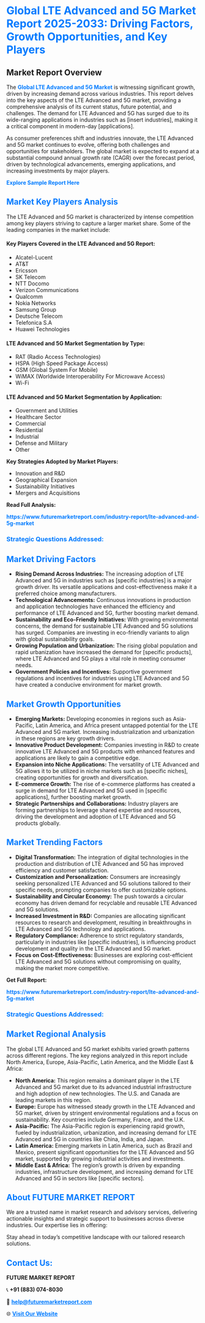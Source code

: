 <h1 style="color: #007BFF;">Global LTE Advanced and 5G Market Report 2025-2033: Driving Factors, Growth Opportunities, and Key Players</h1>

<section id="overview">
<h2>Market Report Overview</h2>
<p>The <a href="https://www.futuremarketreport.com/industry-report/lte-advanced-and-5g-market" style="color: #007BFF; text-decoration: none;"><strong>Global LTE Advanced and 5G Market</strong></a> is witnessing significant growth, driven by increasing demand across various industries. This report delves into the key aspects of the LTE Advanced and 5G market, providing a comprehensive analysis of its current status, future potential, and challenges. The demand for LTE Advanced and 5G has surged due to its wide-ranging applications in industries such as [insert industries], making it a critical component in modern-day [applications].</p>
<p>As consumer preferences shift and industries innovate, the LTE Advanced and 5G market continues to evolve, offering both challenges and opportunities for stakeholders. The global market is expected to expand at a substantial compound annual growth rate (CAGR) over the forecast period, driven by technological advancements, emerging applications, and increasing investments by major players.</p>
</section>

<section id="overview">
<p><a href="https://www.futuremarketreport.com/request-sample/reportId=100987" style="color: #007BFF; text-decoration: none;"><strong>Explore Sample Report Here</strong></a></p>
</section>

<section id="key-players">
<h2 style="color: #007BFF;">Market Key Players Analysis</h2>
<p>The LTE Advanced and 5G market is characterized by intense competition among key players striving to capture a larger market share. Some of the leading companies in the market include:</p>
<h4>Key Players Covered in the LTE Advanced and 5G Report:</h4>
<ul><li>Alcatel-Lucent</li><li>AT&amp;T</li><li>Ericsson</li><li>SK Telecom</li><li>NTT Docomo</li><li>Verizon Communications</li><li>Qualcomm</li><li>Nokia Networks</li><li>Samsung Group</li><li>Deutsche Telecom</li><li>Telefonica S.A</li><li>Huawei Technologies</li></ul>
<h4>LTE Advanced and 5G Market Segmentation by Type:</h4>
<ul><li>RAT (Radio Access Technologies)</li><li>HSPA (High Speed Package Access)</li><li>GSM (Global System For Mobile)</li><li>WiMAX (Worldwide Interoperability For Microwave Access)</li><li>Wi-Fi</li></ul>

<h4>LTE Advanced and 5G Market Segmentation by Application:</h4>
<ul><li>Government and Utilities</li><li>Healthcare Sector</li><li>Commercial</li><li>Residential</li><li>Industrial</li><li>Defense and Military</li><li>Other</li></ul>
<p><strong>Key Strategies Adopted by Market Players:</strong></p>
<ul>
<li>Innovation and R&D</li>
<li>Geographical Expansion</li>
<li>Sustainability Initiatives</li>
<li>Mergers and Acquisitions</li>
</ul>
</section>

<section>
<p><strong>Read Full Analysis: </strong></p><a href="https://www.futuremarketreport.com/industry-report/lte-advanced-and-5g-market" style="color: #007BFF; text-decoration: none;"><strong>https://www.futuremarketreport.com/industry-report/lte-advanced-and-5g-market</strong></a>
<h3 style="color: #007BFF;">Strategic Questions Addressed:</h3>
</section>

<section id="driving-factors">
<h2 style="color: #007BFF;">Market Driving Factors</h2>
<ul>
<li><strong>Rising Demand Across Industries:</strong> The increasing adoption of LTE Advanced and 5G in industries such as [specific industries] is a major growth driver. Its versatile applications and cost-effectiveness make it a preferred choice among manufacturers.</li>
<li><strong>Technological Advancements:</strong> Continuous innovations in production and application technologies have enhanced the efficiency and performance of LTE Advanced and 5G, further boosting market demand.</li>
<li><strong>Sustainability and Eco-Friendly Initiatives:</strong> With growing environmental concerns, the demand for sustainable LTE Advanced and 5G solutions has surged. Companies are investing in eco-friendly variants to align with global sustainability goals.</li>
<li><strong>Growing Population and Urbanization:</strong> The rising global population and rapid urbanization have increased the demand for [specific products], where LTE Advanced and 5G plays a vital role in meeting consumer needs.</li>
<li><strong>Government Policies and Incentives:</strong> Supportive government regulations and incentives for industries using LTE Advanced and 5G have created a conducive environment for market growth.</li>
</ul>
</section>

<section id="growth-opportunities">
<h2 style="color: #007BFF;">Market Growth Opportunities</h2>
<ul>
<li><strong>Emerging Markets:</strong> Developing economies in regions such as Asia-Pacific, Latin America, and Africa present untapped potential for the LTE Advanced and 5G market. Increasing industrialization and urbanization in these regions are key growth drivers.</li>
<li><strong>Innovative Product Development:</strong> Companies investing in R&D to create innovative LTE Advanced and 5G products with enhanced features and applications are likely to gain a competitive edge.</li>
<li><strong>Expansion into Niche Applications:</strong> The versatility of LTE Advanced and 5G allows it to be utilized in niche markets such as [specific niches], creating opportunities for growth and diversification.</li>
<li><strong>E-commerce Growth:</strong> The rise of e-commerce platforms has created a surge in demand for LTE Advanced and 5G used in [specific applications], further boosting market growth.</li>
<li><strong>Strategic Partnerships and Collaborations:</strong> Industry players are forming partnerships to leverage shared expertise and resources, driving the development and adoption of LTE Advanced and 5G products globally.</li>
</ul>
</section>

<section id="trending-factors">
<h2 style="color: #007BFF;">Market Trending Factors</h2>
<ul>
<li><strong>Digital Transformation:</strong> The integration of digital technologies in the production and distribution of LTE Advanced and 5G has improved efficiency and customer satisfaction.</li>
<li><strong>Customization and Personalization:</strong> Consumers are increasingly seeking personalized LTE Advanced and 5G solutions tailored to their specific needs, prompting companies to offer customizable options.</li>
<li><strong>Sustainability and Circular Economy:</strong> The push towards a circular economy has driven demand for recyclable and reusable LTE Advanced and 5G solutions.</li>
<li><strong>Increased Investment in R&D:</strong> Companies are allocating significant resources to research and development, resulting in breakthroughs in LTE Advanced and 5G technology and applications.</li>
<li><strong>Regulatory Compliance:</strong> Adherence to strict regulatory standards, particularly in industries like [specific industries], is influencing product development and quality in the LTE Advanced and 5G market.</li>
<li><strong>Focus on Cost-Effectiveness:</strong> Businesses are exploring cost-efficient LTE Advanced and 5G solutions without compromising on quality, making the market more competitive.</li>
</ul>
</section>

<section>
<p><strong>Get Full Report: </strong></p><a href="https://www.futuremarketreport.com/industry-report/lte-advanced-and-5g-market" style="color: #007BFF; text-decoration: none;"><strong>https://www.futuremarketreport.com/industry-report/lte-advanced-and-5g-market</strong></a>
<h3 style="color: #007BFF;">Strategic Questions Addressed:</h3>
</section>


<section id="regional-analysis">
<h2 style="color: #007BFF;">Market Regional Analysis</h2>
<p>The global LTE Advanced and 5G market exhibits varied growth patterns across different regions. The key regions analyzed in this report include North America, Europe, Asia-Pacific, Latin America, and the Middle East & Africa:</p>
<ul>
<li><strong>North America:</strong> This region remains a dominant player in the LTE Advanced and 5G market due to its advanced industrial infrastructure and high adoption of new technologies. The U.S. and Canada are leading markets in this region.</li>
<li><strong>Europe:</strong> Europe has witnessed steady growth in the LTE Advanced and 5G market, driven by stringent environmental regulations and a focus on sustainability. Key countries include Germany, France, and the U.K.</li>
<li><strong>Asia-Pacific:</strong> The Asia-Pacific region is experiencing rapid growth, fueled by industrialization, urbanization, and increasing demand for LTE Advanced and 5G in countries like China, India, and Japan.</li>
<li><strong>Latin America:</strong> Emerging markets in Latin America, such as Brazil and Mexico, present significant opportunities for the LTE Advanced and 5G market, supported by growing industrial activities and investments.</li>
<li><strong>Middle East & Africa:</strong> The region’s growth is driven by expanding industries, infrastructure development, and increasing demand for LTE Advanced and 5G in sectors like [specific sectors].</li>
</ul>
</section>

<footer>
<h2 style="color: #007BFF;">About FUTURE MARKET REPORT</h2>
<p>We are a trusted name in market research and advisory services, delivering actionable insights and strategic support to businesses across diverse industries. Our expertise lies in offering:</p>

<p>Stay ahead in today’s competitive landscape with our tailored research solutions.</p>

<h2 style="color: #007BFF;">Contact Us:</h2>
<p><strong>FUTURE MARKET REPORT</strong></p>
<p>📞 <strong>+91 (883) 074-8030</strong></p>
<p>📧 <strong><a href="mailto:help@futuremarketreport.com" style="color: #007BFF;">help@futuremarketreport.com</a></strong></p>
<p>🌐 <strong><a href="https://www.futuremarketreport.com/" style="color: #007BFF;">Visit Our Website</a></strong></p>
</footer>
